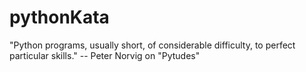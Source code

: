 # pythonKata

"Python programs, usually short, of considerable difficulty, to perfect particular skills."
   -- Peter Norvig on "Pytudes"
